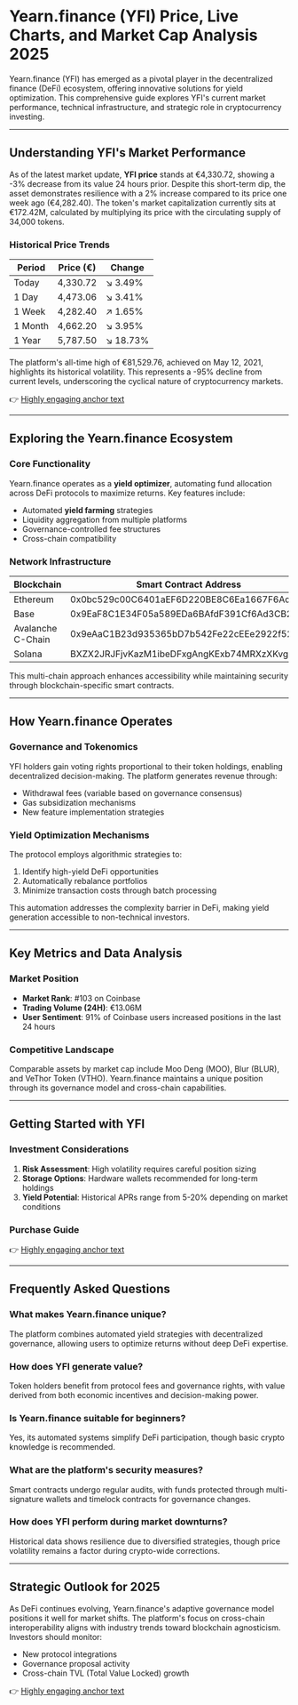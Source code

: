 # Yearn.finance (YFI) Price, Live Charts, and Market Cap Analysis 2025  

Yearn.finance (YFI) has emerged as a pivotal player in the decentralized finance (DeFi) ecosystem, offering innovative solutions for yield optimization. This comprehensive guide explores YFI's current market performance, technical infrastructure, and strategic role in cryptocurrency investing.  

---

## Understanding YFI's Market Performance  

As of the latest market update, **YFI price** stands at €4,330.72, showing a -3% decrease from its value 24 hours prior. Despite this short-term dip, the asset demonstrates resilience with a 2% increase compared to its price one week ago (€4,282.40). The token's market capitalization currently sits at €172.42M, calculated by multiplying its price with the circulating supply of 34,000 tokens.  

### Historical Price Trends  
| Period      | Price (€)    | Change   |  
|-------------|--------------|----------|  
| Today       | 4,330.72     | ↘ 3.49%  |  
| 1 Day       | 4,473.06     | ↘ 3.41%  |  
| 1 Week      | 4,282.40     | ↗ 1.65%  |  
| 1 Month     | 4,662.20     | ↘ 3.95%  |  
| 1 Year      | 5,787.50     | ↘ 18.73% |  

The platform's all-time high of €81,529.76, achieved on May 12, 2021, highlights its historical volatility. This represents a -95% decline from current levels, underscoring the cyclical nature of cryptocurrency markets.  

👉 [Highly engaging anchor text](https://bit.ly/okx-bonus)  

---

## Exploring the Yearn.finance Ecosystem  

### Core Functionality  
Yearn.finance operates as a **yield optimizer**, automating fund allocation across DeFi protocols to maximize returns. Key features include:  
- Automated **yield farming** strategies  
- Liquidity aggregation from multiple platforms  
- Governance-controlled fee structures  
- Cross-chain compatibility  

### Network Infrastructure  
| Blockchain        | Smart Contract Address                 |  
|-------------------|----------------------------------------|  
| Ethereum          | 0x0bc529c00C6401aEF6D220BE8C6Ea1667F6Ad93e |  
| Base              | 0x9EaF8C1E34F05a589EDa6BAfdF391Cf6Ad3CB239 |  
| Avalanche C-Chain | 0x9eAaC1B23d935365bD7b542Fe22cEEe2922f52dc |  
| Solana            | BXZX2JRJFjvKazM1ibeDFxgAngKExb74MRXzXKvgikxX |  

This multi-chain approach enhances accessibility while maintaining security through blockchain-specific smart contracts.  

---

## How Yearn.finance Operates  

### Governance and Tokenomics  
YFI holders gain voting rights proportional to their token holdings, enabling decentralized decision-making. The platform generates revenue through:  
- Withdrawal fees (variable based on governance consensus)  
- Gas subsidization mechanisms  
- New feature implementation strategies  

### Yield Optimization Mechanisms  
The protocol employs algorithmic strategies to:  
1. Identify high-yield DeFi opportunities  
2. Automatically rebalance portfolios  
3. Minimize transaction costs through batch processing  

This automation addresses the complexity barrier in DeFi, making yield generation accessible to non-technical investors.  

---

## Key Metrics and Data Analysis  

### Market Position  
- **Market Rank**: #103 on Coinbase  
- **Trading Volume (24H)**: €13.06M  
- **User Sentiment**: 91% of Coinbase users increased positions in the last 24 hours  

### Competitive Landscape  
Comparable assets by market cap include Moo Deng (MOO), Blur (BLUR), and VeThor Token (VTHO). Yearn.finance maintains a unique position through its governance model and cross-chain capabilities.  

---

## Getting Started with YFI  

### Investment Considerations  
1. **Risk Assessment**: High volatility requires careful position sizing  
2. **Storage Options**: Hardware wallets recommended for long-term holdings  
3. **Yield Potential**: Historical APRs range from 5-20% depending on market conditions  

### Purchase Guide  
👉 [Highly engaging anchor text](https://bit.ly/okx-bonus)  

---

## Frequently Asked Questions  

### What makes Yearn.finance unique?  
The platform combines automated yield strategies with decentralized governance, allowing users to optimize returns without deep DeFi expertise.  

### How does YFI generate value?  
Token holders benefit from protocol fees and governance rights, with value derived from both economic incentives and decision-making power.  

### Is Yearn.finance suitable for beginners?  
Yes, its automated systems simplify DeFi participation, though basic crypto knowledge is recommended.  

### What are the platform's security measures?  
Smart contracts undergo regular audits, with funds protected through multi-signature wallets and timelock contracts for governance changes.  

### How does YFI perform during market downturns?  
Historical data shows resilience due to diversified strategies, though price volatility remains a factor during crypto-wide corrections.  

---

## Strategic Outlook for 2025  

As DeFi continues evolving, Yearn.finance's adaptive governance model positions it well for market shifts. The platform's focus on cross-chain interoperability aligns with industry trends toward blockchain agnosticism. Investors should monitor:  
- New protocol integrations  
- Governance proposal activity  
- Cross-chain TVL (Total Value Locked) growth  

👉 [Highly engaging anchor text](https://bit.ly/okx-bonus)  
